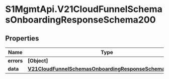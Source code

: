 # S1MgmtApi.V21CloudFunnelSchemasOnboardingResponseSchema200

## Properties
Name | Type | Description | Notes
------------ | ------------- | ------------- | -------------
**errors** | **[Object]** | Errors | [optional] 
**data** | [**V21CloudFunnelSchemasOnboardingResponseSchema200Data**](V21CloudFunnelSchemasOnboardingResponseSchema200Data.md) |  | [optional] 


